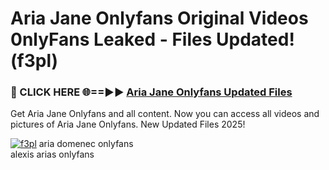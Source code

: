 # Aria Jane Onlyfans Original Videos 0nlyFans Leaked - Files Updated! (f3pl)

<h3>🔴 CLICK HERE 🌐==►► <a href="https://tinyurl.com/2wckxsce" rel="nofollow">Aria Jane Onlyfans Updated Files</a></h3>

Get Aria Jane Onlyfans and all content. Now you can access all videos and pictures of Aria Jane Onlyfans. New Updated Files 2025!

[![f3pl](https://i.imgur.com/AFduVYN.gif)](https://tinyurl.com/2wckxsce)
aria domenec onlyfans<br>
alexis arias onlyfans